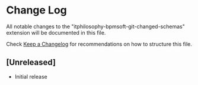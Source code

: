 # Change Log

All notable changes to the "itphilosophy-bpmsoft-git-changed-schemas" extension will be documented in this file.

Check [Keep a Changelog](http://keepachangelog.com/) for recommendations on how to structure this file.

## [Unreleased]

- Initial release